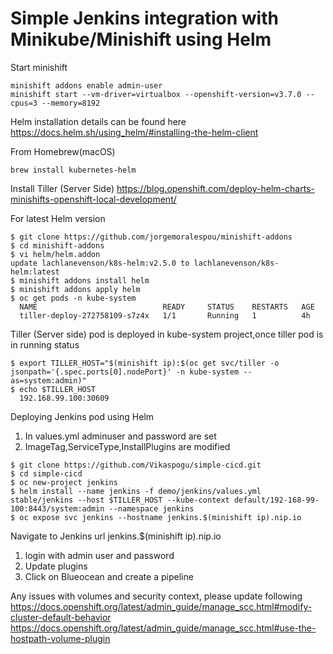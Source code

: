 # Simple Jenkins integration with Minikube/Minishift using Helm

Start minishift 

    minishift addons enable admin-user
    minishift start --vm-driver=virtualbox --openshift-version=v3.7.0 --cpus=3 --memory=8192

Helm installation details can be found here https://docs.helm.sh/using_helm/#installing-the-helm-client

From Homebrew(macOS)

    brew install kubernetes-helm
    
Install Tiller (Server Side) https://blog.openshift.com/deploy-helm-charts-minishifts-openshift-local-development/

For latest Helm version

    $ git clone https://github.com/jorgemoralespou/minishift-addons
    $ cd minishift-addons
    $ vi helm/helm.addon
    update lachlanevenson/k8s-helm:v2.5.0 to lachlanevenson/k8s-helm:latest
    $ minishift addons install helm
    $ minishift addons apply helm
    $ oc get pods -n kube-system
      NAME                            READY     STATUS    RESTARTS   AGE
      tiller-deploy-272758109-s7z4x   1/1       Running   1          4h

Tiller (Server side) pod is deployed in kube-system project,once tiller pod is in running status

    $ export TILLER_HOST="$(minishift ip):$(oc get svc/tiller -o jsonpath='{.spec.ports[0].nodePort}' -n kube-system --as=system:admin)"
    $ echo $TILLER_HOST
      192.168.99.100:30609

Deploying Jenkins pod using Helm 
  1. In values.yml adminuser and password are set
  2. ImageTag,ServiceType,InstallPlugins are modified
    
    $ git clone https://github.com/Vikaspogu/simple-cicd.git
    $ cd simple-cicd
    $ oc new-project jenkins
    $ helm install --name jenkins -f demo/jenkins/values.yml stable/jenkins --host $TILLER_HOST --kube-context default/192-168-99-100:8443/system:admin --namespace jenkins
    $ oc expose svc jenkins --hostname jenkins.$(minishift ip).nip.io
    
Navigate to Jenkins url jenkins.$(minishift ip).nip.io
1. login with admin user and password
2. Update plugins
3. Click on Blueocean and create a pipeline

Any issues with volumes and security context, please update following
https://docs.openshift.org/latest/admin_guide/manage_scc.html#modify-cluster-default-behavior
https://docs.openshift.org/latest/admin_guide/manage_scc.html#use-the-hostpath-volume-plugin
 
